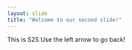 ```yaml
---
layout: slide
title: "Welcome to our second slide!"
---
```

This is S2S
Use the left arrow to go back!

